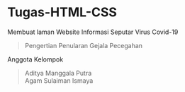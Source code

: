 # Tugas-HTML-CSS
Membuat laman Website Informasi Seputar Virus Covid-19
  > Pengertian
  > Penularan
  > Gejala
  > Pecegahan
  
Anggota Kelompok
  > Aditya Manggala Putra  
  > Agam Sulaiman Ismaya

